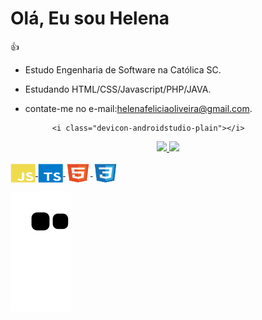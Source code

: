 # Olá, Eu sou Helena
👍
* Estudo Engenharia de Software na Católica SC.
* Estudando HTML/CSS/Javascript/PHP/JAVA.
* contate-me no e-mail:helenafeliciaoliveira@gmail.com.


            <i class="devicon-androidstudio-plain"></i>
          
<div align="center">
  <a href="https://github.com/Helena-F-O">
  <img height="180em" src="https://github-readme-stats.vercel.app/api?username=Helena-F-O&show_icons=true&theme=dark&include_all_commits=true&count_private=true"/>
  <img height="180em" src="https://github-readme-stats.vercel.app/api/top-langs/?username=Helena-F-O&layout=compact&langs_count=7&theme=dark"/>
</div>
  
  <div style="display: inline_block"><br>
  <img align="center" alt="Rafa-Js" height="30" width="40" src="https://raw.githubusercontent.com/devicons/devicon/master/icons/javascript/javascript-plain.svg">
  <img align="center" alt="Rafa-Ts" height="30" width="40" src="https://raw.githubusercontent.com/devicons/devicon/master/icons/typescript/typescript-plain.svg">
  <img align="center" alt="Rafa-HTML" height="30" width="40" src="https://raw.githubusercontent.com/devicons/devicon/master/icons/html5/html5-original.svg">
  <img align="center" alt="Rafa-CSS" height="30" width="40" src="https://raw.githubusercontent.com/devicons/devicon/master/icons/css3/css3-original.svg"
  

  </div>
              
  ![Snake animation](https://github.com/J0SE12/J0SE12/blob/output/github-contribution-grid-snake.svg)            
              
  </div>
            
 
  ##
